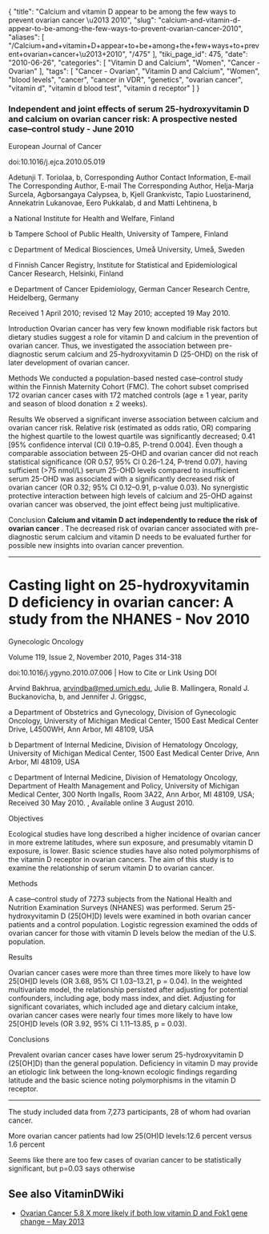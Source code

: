 {
    "title": "Calcium and vitamin D appear to be among the few ways to prevent ovarian cancer \u2013 2010",
    "slug": "calcium-and-vitamin-d-appear-to-be-among-the-few-ways-to-prevent-ovarian-cancer-2010",
    "aliases": [
        "/Calcium+and+vitamin+D+appear+to+be+among+the+few+ways+to+prevent+ovarian+cancer+\u2013+2010",
        "/475"
    ],
    "tiki_page_id": 475,
    "date": "2010-06-26",
    "categories": [
        "Vitamin D and Calcium",
        "Women",
        "Cancer - Ovarian"
    ],
    "tags": [
        "Cancer - Ovarian",
        "Vitamin D and Calcium",
        "Women",
        "blood levels",
        "cancer",
        "cancer in VDR",
        "genetics",
        "ovarian cancer",
        "vitamin d",
        "vitamin d blood test",
        "vitamin d receptor"
    ]
}


### Independent and joint effects of serum 25-hydroxyvitamin D and calcium on ovarian cancer risk: A prospective nested case–control study - June 2010

European Journal of Cancer

doi:10.1016/j.ejca.2010.05.019 

Adetunji T. Toriolaa, b, Corresponding Author Contact Information, E-mail The Corresponding Author, E-mail The Corresponding Author, Helja-Marja Surcela, Agborsangaya Calypsea, b, Kjell Grankvistc, Tapio Luostarinend, Annekatrin Lukanovae, Eero Pukkalab, d and Matti Lehtinena, b

a National Institute for Health and Welfare, Finland

b Tampere School of Public Health, University of Tampere, Finland

c Department of Medical Biosciences, Umeå University, Umeå, Sweden

d Finnish Cancer Registry, Institute for Statistical and Epidemiological Cancer Research, Helsinki, Finland

e Department of Cancer Epidemiology, German Cancer Research Centre, Heidelberg, Germany

Received 1 April 2010;  revised 12 May 2010;  accepted 19 May 2010. 

Introduction Ovarian cancer has very few known modifiable risk factors but dietary studies suggest a role for vitamin D and calcium in the prevention of ovarian cancer. Thus, we investigated the association between pre-diagnostic serum calcium and 25-hydroxyvitamin D (25-OHD) on the risk of later development of ovarian cancer.

Methods We conducted a population-based nested case–control study within the Finnish Maternity Cohort (FMC). The cohort subset comprised 172 ovarian cancer cases with 172 matched controls (age ± 1 year, parity and season of blood donation ± 2 weeks).

Results We observed a significant inverse association between calcium and ovarian cancer risk. Relative risk (estimated as odds ratio, OR) comparing the highest quartile to the lowest quartile was significantly decreased; 0.41 <span>[95% confidence interval (CI) 0.19–0.85, P-trend 0.004]</span>. Even though a comparable association between 25-OHD and ovarian cancer did not reach statistical significance (OR 0.57, 95% CI 0.26–1.24, P-trend 0.07), having sufficient (>75 nmol/L) serum 25-OHD levels compared to insufficient serum 25-OHD was associated with a significantly decreased risk of ovarian cancer (OR 0.32; 95% CI 0.12–0.91, p-value 0.03). No synergistic protective interaction between high levels of calcium and 25-OHD against ovarian cancer was observed, the joint effect being just multiplicative.

Conclusion  **Calcium and vitamin D act independently to reduce the risk of ovarian cancer** . The decreased risk of ovarian cancer associated with pre-diagnostic serum calcium and vitamin D needs to be evaluated further for possible new insights into ovarian cancer prevention.

- - - - - - - - - - 

# Casting light on 25-hydroxyvitamin D deficiency in ovarian cancer: A study from the NHANES - Nov 2010

Gynecologic Oncology

Volume 119, Issue 2, November 2010, Pages 314-318

doi:10.1016/j.ygyno.2010.07.006 | How to Cite or Link Using DOI

Arvind Bakhrua, arvindba@med.umich.edu, Julie B. Mallingera,  Ronald J. Buckanovicha, b,  and Jennifer J. Griggsc, 

a Department of Obstetrics and Gynecology, Division of Gynecologic Oncology, University of Michigan Medical Center, 1500 East Medical Center Drive, L4500WH, Ann Arbor, MI 48109, USA

b Department of Internal Medicine, Division of Hematology Oncology, University of Michigan Medical Center, 1500 East Medical Center Drive, Ann Arbor, MI 48109, USA

c Department of Internal Medicine, Division of Hematology Oncology, Department of Health Management and Policy, University of Michigan Medical Center, 300 North Ingalls, Room 3A22, Ann Arbor, MI 48109, USA; Received 30 May 2010. , Available online 3 August 2010.

Objectives

Ecological studies have long described a higher incidence of ovarian cancer in more extreme latitudes, where sun exposure, and presumably vitamin D exposure, is lower. Basic science studies have also noted polymorphisms of the vitamin D receptor in ovarian cancers. The aim of this study is to examine the relationship of serum vitamin D to ovarian cancer.

Methods

A case–control study of 7273 subjects from the National Health and Nutrition Examination Surveys (NHANES) was performed. Serum 25-hydroxyvitamin D (25<span>[OH]</span>D) levels were examined in both ovarian cancer patients and a control population. Logistic regression examined the odds of ovarian cancer for those with vitamin D levels below the median of the U.S. population.

Results

Ovarian cancer cases were more than three times more likely to have low 25<span>[OH]</span>D levels (OR 3.68, 95% CI 1.03–13.21, p = 0.04). In the weighted multivariate model, the relationship persisted after adjusting for potential confounders, including age, body mass index, and diet. Adjusting for significant covariates, which included age and dietary calcium intake, ovarian cancer cases were nearly four times more likely to have low 25<span>[OH]</span>D levels (OR 3.92, 95% CI 1.11–13.85, p = 0.03).

Conclusions

Prevalent ovarian cancer cases have lower serum 25-hydroxyvitamin D (25<span>[OH]</span>D) than the general population. Deficiency in vitamin D may provide an etiologic link between the long-known ecologic findings regarding latitude and the basic science noting polymorphisms in the vitamin D receptor.

---

The study included data from 7,273 participants, 28 of whom had ovarian cancer.

More ovarian cancer patients had low 25(OH)D levels:12.6 percent versus 1.6 percent

Seems like there are too few cases of ovarian cancer to be statistically significant, but p=0.03 says otherwise

## See also VitaminDWiki

* [Ovarian Cancer 5.8 X more likely if both low vitamin D and Fok1 gene change – May 2013](/posts/ovarian-cancer-58-x-more-likely-if-both-low-vitamin-d-and-fok1-gene-change)
